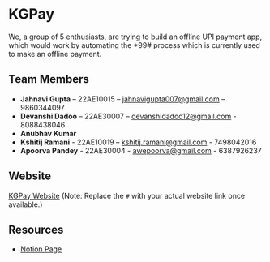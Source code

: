 # KGPay

We, a group of 5 enthusiasts, are trying to build an offline UPI payment app, which would work by automating the *99# process which is currently used to make an offline payment.

## Team Members

- **Jahnavi Gupta** – 22AE10015 – [jahnavigupta007@gmail.com](mailto:jahnavigupta007@gmail.com) – 9860344097
- **Devanshi Dadoo** – 22AE30007 – [devanshidadoo12@gmail.com](mailto:devanshidadoo12@gmail.com) - 8088438046
- **Anubhav Kumar**
- **Kshitij Ramani** - 22AE10019 – [kshitij.ramani@gmail.com](mailto:kshitij.ramani@gmail.com) - 7498042016
- **Apoorva Pandey** - 22AE30004 - [awepoorva@gmail.com](mailto:awepoorva@gmail.com) - 6387926237

## Website

[KGPay Website](#) (Note: Replace the `#` with your actual website link once available.)

## Resources

- [Notion Page](https://www.notion.so/invite/8fae418c1a90150d65b14fdfc2d09b3ca68e22f7)
